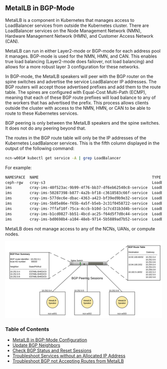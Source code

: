 ## MetalLB in BGP-Mode

MetalLB is a component in Kubernetes that manages access to LoadBalancer services from outside the Kubernetes cluster. There are LoadBalancer services on the Node Management Network \(NMN\), Hardware Management Network \(HMN\), and Customer Access Network \(CAN\).

MetalLB can run in either Layer2-mode or BGP-mode for each address pool it manages. BGP-mode is used for the NMN, HMN, and CAN. This enables true load balancing \(Layer2-mode does failover, not load balancing\) and allows for a more robust layer 3 configuration for these networks.

In BGP-mode, the MetalLB speakers will peer with the BGP router on the spine switches and advertise the service LoadBalancer IP addresses. The BGP routers will accept those advertised prefixes and add them to the route table. The spines are configured with Equal-Cost Multi-Path \(ECMP\), meaning that each of these BGP route prefixes will load balance to any of the workers that has advertised the prefix. This process allows clients outside the cluster with access to the NMN, HMN, or CAN to be able to route to these Kubernetes services.

BGP peering is only between the MetalLB speakers and the spine switches. It does not do any peering beyond that.

The routes in the BGP route table will only be the IP addresses of the Kubernetes LoadBalancer services. This is the fifth column displayed in the output of the following command:

```bash
ncn-w001# kubectl get service -A | grep LoadBalancer
```

For example:

```bash
NAMESPACE  NAME                                                   TYPE          CLUSTER-IP     **EXTERNAL-IP**    PORT(S)         AGE
ceph-rgw   cray-s3                                                LoadBalancer  10.31.54.80    10.102.10.129  8080:31003/TCP  36d
ims        cray-ims-40f523ac-9b99-4f76-bb37-df6eb62540c8-service  LoadBalancer  10.21.156.88   10.102.10.134  22:31604/TCP    35d
ims        cray-ims-50287398-b877-4a2b-bf18-c3618583c66f-service  LoadBalancer  10.29.254.221  10.102.10.167  22:30314/TCP    12d
ims        cray-ims-577dec6e-dbac-4363-a423-bf39ed9b9e32-service  LoadBalancer  10.22.200.115  10.102.10.158  22:32672/TCP    15d
ims        cray-ims-5b05e86e-f65b-4a5f-b5eb-2c31f0458722-service  LoadBalancer  10.25.162.244  10.102.10.160  22:32707/TCP    14d
ims        cray-ims-7ffaf10f-75ca-4ccb-b10d-1c7cd31b3d4b-service  LoadBalancer  10.20.16.190   10.102.10.132  22:31934/TCP    35d
ims        cray-ims-b1cd0827-bb51-4bcd-ac25-f64d5f7d0c44-service  LoadBalancer  10.26.69.180   10.102.10.131  22:31281/TCP    35d
ims        cray-ims-bd0698b4-a104-48eb-9714-5b5889ad7b52-service  LoadBalancer  10.18.114.136  10.102.10.135  22:31701/TCP    35d
```

MetalLB does not manage access to any of the NCNs, UANs, or compute nodes.

![BGP Peering](../../../img/operations/BGP_Peering.PNG "BGP Peering")

### Table of Contents

* [MetalLB in BGP-Mode Configuration](MetalLB_in_BGP-Mode_Configuration.md)
* [Update BGP Neighbors](Update_BGP_Neighbors.md)
* [Check BGP Status and Reset Sessions](Check_BGP_Status_and_Reset_Sessions.md)
* [Troubleshoot Services without an Allocated IP Address](Troubleshoot_Services_without_an_Allocated_IP_Address.md)
* [Troubleshoot BGP not Accepting Routes from MetalLB](Troubleshoot_BGP_not_Accepting_Routes_from_MetalLB.md)


